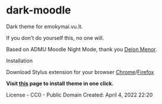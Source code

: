 # dark-moodle
Dark theme for emokymai.vu.lt.

If you don't do yourself this, no one will.

Based on ADMU Moodle Night Mode, thank you <a href="https://github.com/deionmenor/moodle-night-mode">Deion Menor</a>.

Installation

Download Stylus extension for your browser <a href="https://chrome.google.com/webstore/detail/stylus/clngdbkpkpeebahjckkjfobafhncgmne?hl=en">Chrome</a>/<a href="https://addons.mozilla.org/en-US/firefox/addon/styl-us/">Firefox</a>

**Visit <a href="https://userstyles.world/style/4009/moodle-emokimay-dark-theme-vu-lt">this</a> page to install theme in one click.**

License - CC0 - Public Domain
Created: April 4, 2022 22:20

